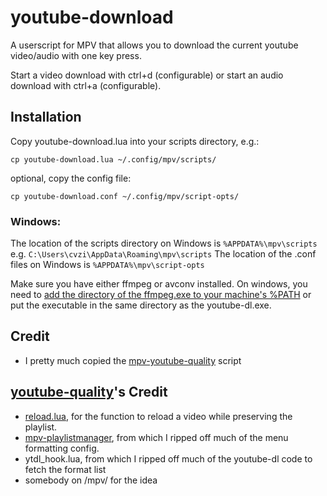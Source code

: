 # youtube-download
A userscript for MPV that allows you to download the current youtube video/audio with one key press.

Start a video download with ctrl+d (configurable) or start an audio download with ctrl+a (configurable).

## Installation

Copy youtube-download.lua into your scripts directory, e.g.:

    cp youtube-download.lua ~/.config/mpv/scripts/

optional, copy the config file:

    cp youtube-download.conf ~/.config/mpv/script-opts/

### Windows:

The location of the scripts directory on Windows is `%APPDATA%\mpv\scripts` e.g. `C:\Users\cvzi\AppData\Roaming\mpv\scripts`
The location of the .conf files on Windows is `%APPDATA%\mpv\script-opts`

Make sure you have either ffmpeg or avconv installed. On windows, you need to [add the directory of the ffmpeg.exe to
your machine's %PATH](https://stackoverflow.com/a/41895179/10367381) or put the executable in the same directory as the youtube-dl.exe.

## Credit
- I pretty much copied the [mpv-youtube-quality](https://github.com/jgreco/mpv-youtube-quality) script

## [youtube-quality](https://github.com/jgreco/mpv-youtube-quality)'s Credit
- [reload.lua](https://github.com/4e6/mpv-reload/), for the function to reload a video while preserving the playlist.
- [mpv-playlistmanager](https://github.com/jonniek/mpv-playlistmanager), from which I ripped off much of the menu formatting config.
- ytdl_hook.lua, from which I ripped off much of the youtube-dl code to fetch the format list
- somebody on /mpv/ for the idea